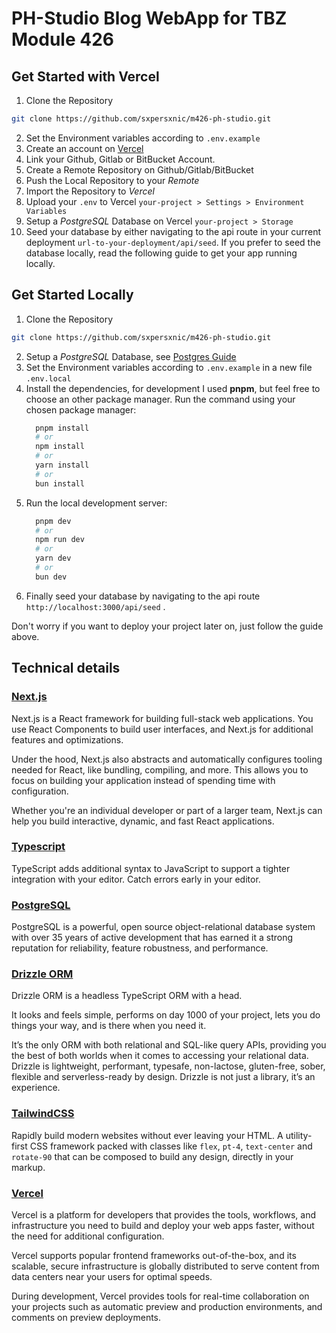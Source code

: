 # PH-Studio Blog WebApp for TBZ Module 426

## Get Started with Vercel

1. Clone the Repository
```sh
git clone https://github.com/sxpersxnic/m426-ph-studio.git
```
2. Set the Environment variables according to `.env.example`
3. Create an account on [Vercel](https://vercel.com/login)
4. Link your Github, Gitlab or BitBucket Account.
5. Create a Remote Repository on Github/Gitlab/BitBucket
6. Push the Local Repository to your *Remote*
7. Import the Repository to *Vercel*
8. Upload your `.env` to Vercel `your-project > Settings > Environment Variables`
9. Setup a *PostgreSQL* Database on Vercel `your-project > Storage`
10. Seed your database by either navigating to the api route in your current deployment `url-to-your-deployment/api/seed`.
    If you prefer to seed the database locally, read the following guide to get your app running locally.

## Get Started Locally

1. Clone the Repository
```sh
git clone https://github.com/sxpersxnic/m426-ph-studio.git
```
2. Setup a *PostgreSQL* Database, see [Postgres Guide](https://www.postgresql.org/docs/current/tutorial-start.html)
3. Set the Environment variables according to `.env.example` in a new file `.env.local`
4. Install the dependencies, for development I used **pnpm**, but feel free to choose an other package manager.
   Run the command using your chosen package manager:
   ```sh
     pnpm install
     # or
     npm install
     # or
     yarn install
     # or
     bun install
   ```
5. Run the local development server:
   ```sh
     pnpm dev
     # or
     npm run dev
     # or
     yarn dev
     # or
     bun dev
   ```
7. Finally seed your database by navigating to the api route `http://localhost:3000/api/seed` .

Don't worry if you want to deploy your project later on, just follow the guide above.

## Technical details

### [Next.js](https://nextjs.org)

Next.js is a React framework for building full-stack web applications. You use React Components to build user interfaces, and Next.js for additional features and optimizations.

Under the hood, Next.js also abstracts and automatically configures tooling needed for React, like bundling, compiling, and more. This allows you to focus on building your application instead of spending time with configuration.

Whether you're an individual developer or part of a larger team, Next.js can help you build interactive, dynamic, and fast React applications.

### [Typescript](https://typescriptlang.org/)

TypeScript adds additional syntax to JavaScript to support a tighter integration with your editor. Catch errors early in your editor.

### [PostgreSQL](https://postgresql.org/)

PostgreSQL is a powerful, open source object-relational database system with over 35 years of active development that has earned it a strong reputation for reliability, feature robustness, and performance.

### [Drizzle ORM](https://orm.drizzle.team)

Drizzle ORM is a headless TypeScript ORM with a head. 

It looks and feels simple, performs on day 1000 of your project,
lets you do things your way, and is there when you need it.

It’s the only ORM with both relational and SQL-like query APIs, providing you the best of both worlds when it comes to accessing your relational data. Drizzle is lightweight, performant, typesafe, non-lactose, gluten-free, sober, flexible and serverless-ready by design. Drizzle is not just a library, it’s an experience.

### [TailwindCSS](https://tailwindcss.com)

Rapidly build modern websites without ever leaving your HTML.
A utility-first CSS framework packed with classes like `flex`, `pt-4`, `text-center` and `rotate-90` that can be composed to build any design, directly in your markup.

### [Vercel](https://vercel.com)

Vercel is a platform for developers that provides the tools, workflows, and infrastructure you need to build and deploy your web apps faster, without the need for additional configuration.

Vercel supports popular frontend frameworks out-of-the-box, and its scalable, secure infrastructure is globally distributed to serve content from data centers near your users for optimal speeds.

During development, Vercel provides tools for real-time collaboration on your projects such as automatic preview and production environments, and comments on preview deployments.
